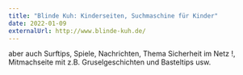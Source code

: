 ```yaml
---
title: "Blinde Kuh: Kinderseiten, Suchmaschine für Kinder"
date: 2022-01-09
externalUrl: http://www.blinde-kuh.de/
---
```


aber auch Surftips, Spiele, Nachrichten, Thema Sicherheit im Netz !, Mitmachseite mit z.B. Gruselgeschichten und Basteltips usw.